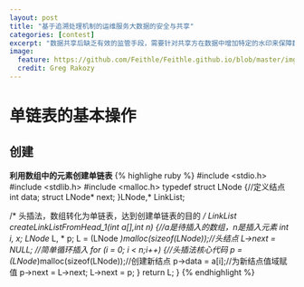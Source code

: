 ```yaml
---
layout: post
title: "基于追溯处理机制的运维服务大数据的安全与共享"
categories: [contest]
excerpt: "数据共享后缺乏有效的监管手段，需要针对共享方在数据中增加特定的水印来保障数据的可追溯性，在共享方非法出售数据后，通过数据中的水印判别出售者的身份，便于追溯。"
image:
  feature: https://github.com/Feithle/Feithle.github.io/blob/master/img/PagesImges/data-security.jpg?raw=true
  credit: Greg Rakozy
---
```

# 单链表的基本操作
## 创建
**利用数组中的元素创建单链表**
{% highlighe ruby %}
#include <stdio.h>
#include <stdlib.h>
#include <malloc.h>
typedef struct LNode {//定义结点
	int data;
	struct LNode* next;
}LNode,* LinkList;

/*
头插法，数组转化为单链表，达到创建单链表的目的
*/
LinkList createLinkListFromHead_1(int a[],int n) {//a是待插入的数组，n是插入元素
	int i, x;
	LNode* L, * p;
	L = (LNode *)malloc(sizeof(LNode));//头结点
	L->next = NULL;
	//简单循环插入
	for (i = 0; i < n;i++) {//头插法核心代码
		p = (LNode*)malloc(sizeof(LNode));//创建新结点
		p->data = a[i];//为新结点值域赋值
		p->next = L->next;
		L->next = p;
	}
	return L;
}
{% endhighlight %}
